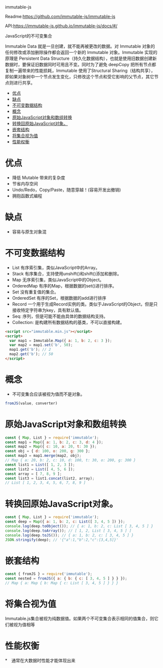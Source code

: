 immutable-js


Readme:https://github.com/immutable-js/immutable-js

API:https://immutable-js.github.io/immutable-js/docs/#/

JavaScript的不可变集合

Immutable Data 就是一旦创建，就不能再被更改的数据。对 Immutable 对象的任何修改或添加删除操作都会返回一个新的 Immutable 对象。Immutable 实现的原理是 Persistent Data Structure（持久化数据结构），也就是使用旧数据创建新数据时，要保证旧数据同时可用且不变。同时为了避免 deepCopy 把所有节点都复制一遍带来的性能损耗，Immutable 使用了Structural Sharing（结构共享），即如果对象树中一个节点发生变化，只修改这个节点和受它影响的父节点，其它节点则进行共享。

<!-- TOC -->

- [优点](#优点)
- [缺点](#缺点)
- [不可变数据结构](#不可变数据结构)
- [概念](#概念)
- [原始JavaScript对象和数组转换](#原始javascript对象和数组转换)
- [转换回原始JavaScript对象。](#转换回原始javascript对象)
- [嵌套结构](#嵌套结构)
- [将集合视为值](#将集合视为值)
- [性能权衡](#性能权衡)

<!-- /TOC -->


# 优点

* 降低 Mutable 带来的复杂度
* 节省内存空间
* Undo/Redo，Copy/Paste，随意穿越！(容易开发出撤销)
* 拥抱函数式编程

# 缺点

* 容易与原生对象混

# 不可变数据结构

* List 有序索引集，类似JavaScript中的Array。
* Stack 有序集合，支持使用unshift()和shift()添加和删除。
* Map 无序索引集，类似JavaScript中的Object。
* OrderedMap 有序的Map，根据数据的set()进行排序。
* Set 没有重复值的集合。 
* OrderedSet 有序的Set，根据数据的add进行排序
* Record 一个用于生成Record实例的类。类似于JavaScript的Object，但是只接收特定字符串为key，具有默认值。
* Seq: 序列，但是可能不能由具体的数据结构支持。
* Collection: 是构建所有数据结构的基类，不可以直接构建。

```html
<script src="immutable.min.js"></script>
<script>
  var map1 = Immutable.Map({ a: 1, b: 2, c: 3 });
  var map2 = map1.set('b', 50);
  map1.get('b'); // 2
  map2.get('b'); // 50
</script>
```

# 概念

* 不可变集合应该被视为值而不是对象。

```js
fromJS(value, converter)
```

# 原始JavaScript对象和数组转换

```js
const { Map, List } = require('immutable');
const map1 = Map({ a: 1, b: 2, c: 3, d: 4 });
const map2 = Map({ c: 10, a: 20, t: 30 });
const obj = { d: 100, o: 200, g: 300 };
const map3 = map1.merge(map2, obj);
// Map { a: 20, b: 2, c: 10, d: 100, t: 30, o: 200, g: 300 }
const list1 = List([ 1, 2, 3 ]);
const list2 = List([ 4, 5, 6 ]);
const array = [ 7, 8, 9 ];
const list3 = list1.concat(list2, array);
// List [ 1, 2, 3, 4, 5, 6, 7, 8, 9 ]
```

# 转换回原始JavaScript对象。

```js
const { Map, List } = require('immutable');
const deep = Map({ a: 1, b: 2, c: List([ 3, 4, 5 ]) });
console.log(deep.toObject()); // { a: 1, b: 2, c: List [ 3, 4, 5 ] }
console.log(deep.toArray()); // [ 1, 2, List [ 3, 4, 5 ] ]
console.log(deep.toJS()); // { a: 1, b: 2, c: [ 3, 4, 5 ] }
JSON.stringify(deep); // '{"a":1,"b":2,"c":[3,4,5]}'
```

# 嵌套结构

```js
const { fromJS } = require('immutable');
const nested = fromJS({ a: { b: { c: [ 3, 4, 5 ] } } });
// Map { a: Map { b: Map { c: List [ 3, 4, 5 ] } } }
```

# 将集合视为值

Immutable.js集合被视为纯数据值。如果两个不可变集合表示相同的值集合，则它们被视为值相等

# 性能权衡

*　通常在大数据时性能才能体现出来